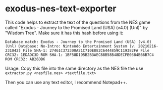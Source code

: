 # exodus-nes-text-exporter
This code helps to extract the text of the questions from the NES game called "Exodus - Journey to the Promised Land (USA) (v4.0) (Unl)" by "Wisdom Tree". Make sure it has this hash before using it:

`Database match: Exodus - Journey to the Promised Land (USA) (v4.0) (Unl)
Database: No-Intro: Nintendo Entertainment System (v. 20210216-231042)
File SHA-1: 27461C372300A21C710E882C6444859C119382FA
File CRC32: 1EDADC3D
ROM SHA-1: 1BF58D195B2B3AEC88B58B48DECFE0384B66B7C4
ROM CRC32: AB26DB6`

Usage: Copy this file into the same directory as the NES file the use
`extractor.py <nesfile.nes> <textfile.txt>`

Then you can use any text editor, I recommend Notepad++.

